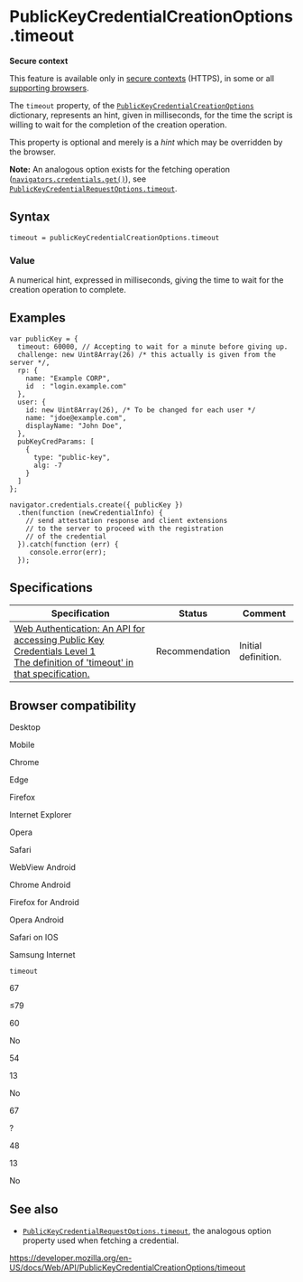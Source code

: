# PublicKeyCredentialCreationOptions.timeout

**Secure context**

This feature is available only in [secure contexts](https://developer.mozilla.org/en-US/docs/Web/Security/Secure_Contexts) (HTTPS), in some or all [supporting browsers](#browser_compatibility).

The `timeout` property, of the [`PublicKeyCredentialCreationOptions`](../publickeycredentialcreationoptions) dictionary, represents an hint, given in milliseconds, for the time the script is willing to wait for the completion of the creation operation.

This property is optional and merely is a _hint_ which may be overridden by the browser.

**Note:** An analogous option exists for the fetching operation ([`navigators.credentials.get()`](../credentialscontainer/get)), see [`PublicKeyCredentialRequestOptions.timeout`](../publickeycredentialrequestoptions/timeout).

## Syntax

    timeout = publicKeyCredentialCreationOptions.timeout

### Value

A numerical hint, expressed in milliseconds, giving the time to wait for the creation operation to complete.

## Examples

    var publicKey = {
      timeout: 60000, // Accepting to wait for a minute before giving up.
      challenge: new Uint8Array(26) /* this actually is given from the server */,
      rp: {
        name: "Example CORP",
        id  : "login.example.com"
      },
      user: {
        id: new Uint8Array(26), /* To be changed for each user */
        name: "jdoe@example.com",
        displayName: "John Doe",
      },
      pubKeyCredParams: [
        {
          type: "public-key",
          alg: -7
        }
      ]
    };

    navigator.credentials.create({ publicKey })
      .then(function (newCredentialInfo) {
        // send attestation response and client extensions
        // to the server to proceed with the registration
        // of the credential
      }).catch(function (err) {
         console.error(err);
      });

## Specifications

<table><thead><tr class="header"><th>Specification</th><th>Status</th><th>Comment</th></tr></thead><tbody><tr class="odd"><td><a href="https://w3c.github.io/webauthn/#dom-publickeycredentialcreationoptions-timeout">Web Authentication: An API for accessing Public Key Credentials Level 1<br />
<span class="small">The definition of 'timeout' in that specification.</span></a></td><td><span class="spec-rec">Recommendation</span></td><td>Initial definition.</td></tr></tbody></table>

## Browser compatibility

Desktop

Mobile

Chrome

Edge

Firefox

Internet Explorer

Opera

Safari

WebView Android

Chrome Android

Firefox for Android

Opera Android

Safari on IOS

Samsung Internet

`timeout`

67

≤79

60

No

54

13

No

67

?

48

13

No

## See also

- [`PublicKeyCredentialRequestOptions.timeout`](../publickeycredentialrequestoptions/timeout), the analogous option property used when fetching a credential.

<a href="https://developer.mozilla.org/en-US/docs/Web/API/PublicKeyCredentialCreationOptions/timeout" class="_attribution-link">https://developer.mozilla.org/en-US/docs/Web/API/PublicKeyCredentialCreationOptions/timeout</a>
